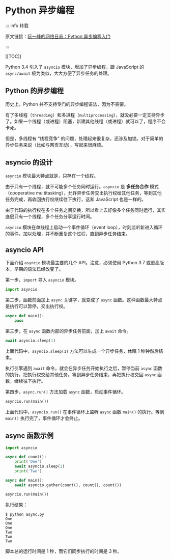 # Python 异步编程

::: info 转载

原文链接：[阮一峰的网络日志：Python 异步编程入门](https://www.ruanyifeng.com/blog/2019/11/python-asyncio.html)

:::

[[TOC]]

Python 3.4 引入了 `asyncio` 模块，增加了异步编程，跟 JavaScript 的 `async/await` 极为类似，大大方便了异步任务的处理。

## Python 的异步编程

历史上，Python 并不支持专门的异步编程语法，因为不需要。

有了多线程（`threading`）和多进程（`multiprocessing`），就没必要一定支持异步了。如果一个线程（或进程）阻塞，新建其他线程（或进程）就可以了，程序不会卡死。

但是，多线程有 “线程竞争” 的问题，处理起来很复杂，还涉及加锁。对于简单的异步任务来说（比如与网页互动），写起来很麻烦。

## asyncio 的设计

`asyncio` 模块最大特点就是，只存在一个线程。

由于只有一个线程，就不可能多个任务同时运行。`asyncio` 是 **多任务合作** 模式（cooperative multitasking），允许异步任务交出执行权给其他任务，等到其他任务完成，再收回执行权继续往下执行，这和 JavaScript 也是一样的。

由于代码的执行权在多个任务之间交换，所以看上去好像多个任务同时运行，其实底层只有一个线程，多个任务分享运行时间。

`asyncio` 模块在单线程上启动一个事件循环（event loop），时刻监听新进入循环的事件，加以处理，并不断重复这个过程，直到异步任务结束。

## asyncio API

下面介绍 `asyncio` 模块最主要的几个 API。注意，必须使用 Python 3.7 或更高版本，早期的语法已经改变了。

第一步，`import` 导入 `asyncio` 模块。

```python
import asyncio
```

第二步，函数前面加上 `async` 关键字，就变成了 `async` 函数。这种函数最大特点是执行可以暂停，交出执行权。

```python
async def main():
    pass
```

第三步，在 `async` 函数内部的异步任务前面，加上 `await` 命令。

```python
await asyncio.sleep(1)
```

上面代码中，`asyncio.sleep(1)` 方法可以生成一个异步任务，休眠 1 秒钟然后结束。

执行引擎遇到 `await` 命令，就会在异步任务开始执行之后，暂停当前 `async` 函数的执行，把执行权交给其他任务。等到异步任务结束，再把执行权交回 `async` 函数，继续往下执行。

第四步，`async.run()` 方法加载 `async` 函数，启动事件循环。

```python
asyncio.run(main())
```

上面代码中，`asyncio.run()` 在事件循环上监听 `async` 函数 `main()` 的执行。等到 `main()` 执行完了，事件循环才会终止。

## async 函数示例

```python
import asyncio

async def count():
    print('One')
    await asyncio.sleep(1)
    print('Two')

async def main():
    await asyncio.gather(count(), count(), count())

asyncio.run(main())
```

执行结果：

```console
$ python async.py
One
One
One
Two
Two
Two
```

脚本总的运行时间是 1 秒，而它们同步执行的时间是 3 秒。
